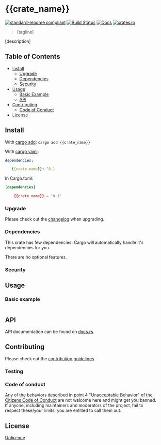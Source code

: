 # {{crate_name}}

[![standard-readme compliant](https://img.shields.io/badge/readme%20style-standard-brightgreen.svg?style=flat-square)](https://github.com/RichardLitt/standard-readme)
[![Build Status](https://api.travis-ci.org/najamelan/{{crate_name}}.svg?branch=master)](https://travis-ci.org/najamelan/{{crate_name}})
[![Docs](https://docs.rs/{{crate_name}}/badge.svg)](https://docs.rs/{{crate_name}})
[![crates.io](https://img.shields.io/crates/v/{{crate_name}}.svg)](https://crates.io/crates/{{crate_name}})


> [tagline]

[description]

## Table of Contents

- [Install](#install)
   - [Upgrade](#upgrade)
   - [Dependencies](#dependencies)
   - [Security](#security)
- [Usage](#usage)
   - [Basic Example](#basic-example)
   - [API](#api)
- [Contributing](#contributing)
   - [Code of Conduct](#code-of-conduct)
- [License](#license)


## Install
With [cargo add](https://github.com/killercup/cargo-edit):
`cargo add {{crate_name}}`

With [cargo yaml](https://gitlab.com/storedbox/cargo-yaml):
```yaml
dependencies:

   {{crate_name}}: ^0.1
```

In Cargo.toml:
```toml
[dependencies]

    {{crate_name}} = "0.1"
```

### Upgrade

Please check out the [changelog](https://github.com/najamelan/{{crate_name}}/blob/master/CHANGELOG.md) when upgrading.


### Dependencies

This crate has few dependencies. Cargo will automatically handle it's dependencies for you.

There are no optional features.


### Security




## Usage



### Basic example

```rust

```

## API

API documentation can be found on [docs.rs](https://docs.rs/{{crate_name}}).


## Contributing

Please check out the [contribution guidelines](https://github.com/najamelan/{{crate_name}}/blob/master/CONTRIBUTING.md).


### Testing


### Code of conduct

Any of the behaviors described in [point 4 "Unacceptable Behavior" of the Citizens Code of Conduct](https://github.com/stumpsyn/policies/blob/master/citizen_code_of_conduct.md#4-unacceptable-behavior) are not welcome here and might get you banned. If anyone, including maintainers and moderators of the project, fail to respect these/your limits, you are entitled to call them out.

## License

[Unlicence](https://unlicense.org/)


